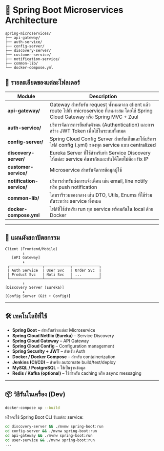 
# 📘 Spring Boot Microservices Architecture

```
spring-microservices/
├── api-gateway/
├── auth-service/
├── config-server/
├── discovery-server/
├── customer-service/
├── notification-service/
├── common-lib/
└── docker-compose.yml
```

## 🔹 รายละเอียดของแต่ละโฟลเดอร์

| Module                 | Description |
|------------------------|-------------|
| **api-gateway/**       | Gateway สำหรับรับ request ทั้งหมดจาก client แล้ว route ไปยัง microservice ที่เหมาะสม โดยใช้ Spring Cloud Gateway หรือ Spring MVC + Zuul |
| **auth-service/**      | บริการจัดการการยืนยันตัวตน (Authentication) และการสร้าง JWT Token เพื่อใช้ในระบบทั้งหมด |
| **config-server/**     | Spring Cloud Config Server สำหรับเก็บและให้บริการไฟล์ config (.yml) ของทุก service แบบ centralized |
| **discovery-server/**  | Eureka Server ที่ใช้สำหรับทำ Service Discovery ให้แต่ละ service ค้นหากันและกันได้โดยไม่ต้อง fix IP |
| **customer-service/**      | Microservice สำหรับจัดการข้อมูลผู้ใช้ |
| **notification-service/** | บริการสำหรับส่งการแจ้งเตือน เช่น email, line notify หรือ push notification |
| **common-lib/**        | ไลบรารีรวมของกลาง เช่น DTO, Utils, Enums ที่ใช้ร่วมกันระหว่าง service ทั้งหมด |
| **docker-compose.yml** | ไฟล์ที่ใช้สำหรับ run ทุก service พร้อมกันใน local ด้วย Docker |

---

## 🧭 แผนผังสถาปัตยกรรม

```
Client (Frontend/Mobile)
        ↓
   [API Gateway]
        ↓
 ┌───────────────┬────────────┬────────────┐
 | Auth Service  | User Svc   | Order Svc  |
 | Product Svc   | Noti Svc   | ...        |
 └───────────────┴────────────┴────────────┘
        ↓
[Discovery Server (Eureka)]
        ↓
[Config Server (Git + Config)]
```

---

## 🛠 เทคโนโลยีที่ใช้

- **Spring Boot** – สำหรับสร้างแต่ละ Microservice
- **Spring Cloud Netflix (Eureka)** – Service Discovery
- **Spring Cloud Gateway** – API Gateway
- **Spring Cloud Config** – Configuration management
- **Spring Security + JWT** – สำหรับ Auth
- **Docker / Docker Compose** – สำหรับ containerization
- **Jenkins (CI/CD)** – สำหรับ automate build/test/deploy
- **MySQL / PostgreSQL** – ใช้เป็นฐานข้อมูล
- **Redis / Kafka (optional)** – ใช้สำหรับ caching หรือ async messaging

---

## 📦 วิธีรันในเครื่อง (Dev)

```bash
docker-compose up --build
```

หรือจะใช้ Spring Boot CLI รันแต่ละ service:

```bash
cd discovery-server && ./mvnw spring-boot:run
cd config-server && ./mvnw spring-boot:run
cd api-gateway && ./mvnw spring-boot:run
cd user-service && ./mvnw spring-boot:run
...
```

